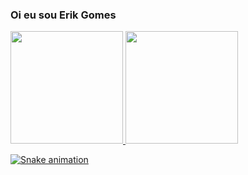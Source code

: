 ### Oi eu sou Erik Gomes  
<div>
  <a href="https://github.com/Erik-Gomes">
  <img height="180em" src="https://github-readme-stats.vercel.app/api?username=Erik-Gomes&show_icons=true&theme=dracula&include_all_commits=true&count_private=true"/>
  <img height="180em" src="https://github-readme-stats.vercel.app/api/top-langs/?username=Erik-Gomes&layout=compact&langs_count=16&theme=dracula"/>
<div>

  


![Snake animation](https://github.com/Erik-Gomes/Erik-Gomes/blob/output/github-contribution-grid-snake.svg)
